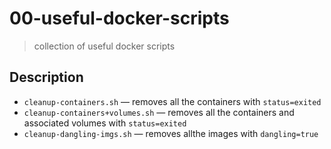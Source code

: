 # 00-useful-docker-scripts
> collection of useful docker scripts

## Description

+ `cleanup-containers.sh` &mdash; removes all the containers with `status=exited`
+ `cleanup-containers+volumes.sh` &mdash; removes all the containers and associated volumes with `status=exited`
+ `cleanup-dangling-imgs.sh` &mdash; removes allthe images with `dangling=true`